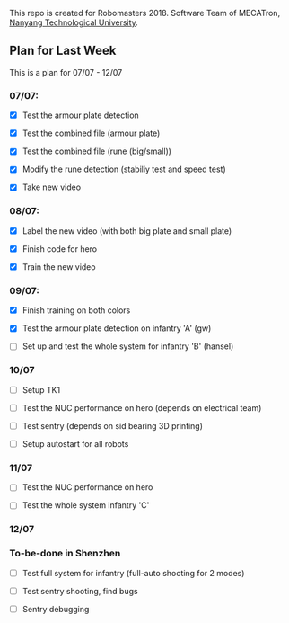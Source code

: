This repo is created for Robomasters 2018. Software Team of MECATron, [Nanyang Technological University](http://www.ntu.edu.sg).

## Plan for Last Week

This is a plan for 07/07 - 12/07

### 07/07:

- [x] Test the armour plate detection

- [x] Test the combined file (armour plate)

- [x] Test the combined file (rune (big/small))

- [x] Modify the rune detection (stabiliy test and speed test)

- [x] Take new video

### 08/07:

- [x] Label the new video (with both big plate and small plate)

- [x] Finish code for hero

- [x] Train the new video

### 09/07:

- [x] Finish training on both colors

- [x] Test the armour plate detection on infantry 'A' (gw)

- [ ] Set up and test the whole system for infantry 'B' (hansel)

### 10/07

- [ ] Setup TK1

- [ ] Test the NUC performance on hero (depends on electrical team)

- [ ] Test sentry (depends on sid bearing 3D printing)

- [ ] Setup autostart for all robots

### 11/07

- [ ] Test the NUC performance on hero

- [ ] Test the whole system infantry 'C'

### 12/07


### To-be-done in Shenzhen

- [ ] Test full system for infantry (full-auto shooting for 2 modes)

- [ ] Test sentry shooting, find bugs

- [ ] Sentry debugging
